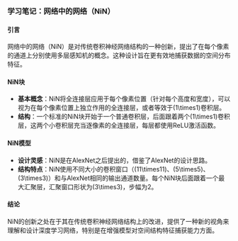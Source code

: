 ### 学习笔记：网络中的网络（NiN）

#### 引言
网络中的网络（NiN）是对传统卷积神经网络结构的一种创新，提出了在每个像素的通道上分别使用多层感知机的概念。这种设计旨在更有效地捕获数据的空间分布特征。

#### NiN块
- **基本概念**：NiN将全连接层应用于每个像素位置（针对每个高度和宽度），可以视为在每个像素位置上独立作用的全连接层，或者等效于\(1\times1\)卷积层。
- **结构**：一个标准的NiN块开始于一个普通卷积层，后面跟着两个\(1\times1\)卷积层，这两个小卷积层充当逐像素的全连接层，每层都使用ReLU激活函数。

#### NiN模型
- **设计灵感**：NiN是在AlexNet之后提出的，借鉴了AlexNet的设计思路。
- **结构特点**：NiN使用不同大小的卷积窗口（\(11\times11\)、\(5\times5\)、\(3\times3\)）和与AlexNet相同的输出通道数量。每个NiN块后面跟着一个最大汇聚层，汇聚窗口形状为\(3\times3\)，步幅为2。

#### 结论
NiN的创新之处在于其在传统卷积神经网络结构上的改进，提供了一种新的视角来理解和设计深度学习网络，特别是在增强模型对空间结构特征捕获能力方面。